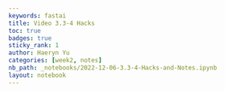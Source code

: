 ```yaml
---
keywords: fastai
title: Video 3.3-4 Hacks
toc: true 
badges: true
sticky_rank: 1
author: Haeryn Yu
categories: [week2, notes]
nb_path: _notebooks/2022-12-06-3.3-4-Hacks-and-Notes.ipynb
layout: notebook
---
```


<!--
#################################################
### THIS FILE WAS AUTOGENERATED! DO NOT EDIT! ###
#################################################
# file to edit: _notebooks/2022-12-06-3.3-4-Hacks-and-Notes.ipynb
-->

<div class="container" id="notebook-container">
        
</div>
 

